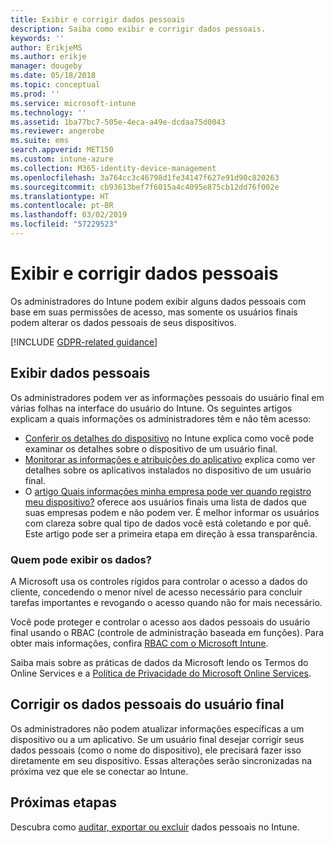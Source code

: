 ```yaml
---
title: Exibir e corrigir dados pessoais
description: Saiba como exibir e corrigir dados pessoais.
keywords: ''
author: ErikjeMS
ms.author: erikje
manager: dougeby
ms.date: 05/18/2018
ms.topic: conceptual
ms.prod: ''
ms.service: microsoft-intune
ms.technology: ''
ms.assetid: 1ba77bc7-505e-4eca-a49e-dcdaa75d0043
ms.reviewer: angerobe
ms.suite: ems
search.appverid: MET150
ms.custom: intune-azure
ms.collection: M365-identity-device-management
ms.openlocfilehash: 3a764cc3c46798d1fe34147f627e91d90c820263
ms.sourcegitcommit: cb93613bef7f6015a4c4095e875cb12dd76f002e
ms.translationtype: HT
ms.contentlocale: pt-BR
ms.lasthandoff: 03/02/2019
ms.locfileid: "57229523"
---
```

# <a name="view-and-correct-personal-data"></a>Exibir e corrigir dados pessoais

Os administradores do Intune podem exibir alguns dados pessoais com base em suas permissões de acesso, mas somente os usuários finais podem alterar os dados pessoais de seus dispositivos.

[!INCLUDE [GDPR-related guidance](./includes/gdpr-dsr-and-stp-note.md)]


## <a name="view-personal-data"></a>Exibir dados pessoais

Os administradores podem ver as informações pessoais do usuário final em várias folhas na interface do usuário do Intune. Os seguintes artigos explicam a quais informações os administradores têm e não têm acesso:
- [Conferir os detalhes do dispositivo](device-inventory.md) no Intune explica como você pode examinar os detalhes sobre o dispositivo de um usuário final.
- [Monitorar as informações e atribuições do aplicativo](apps-monitor.md) explica como ver detalhes sobre os aplicativos instalados no dispositivo de um usuário final.
- O [artigo Quais informações minha empresa pode ver quando registro meu dispositivo?](https://docs.microsoft.com/intune-user-help/what-info-can-your-company-see-when-you-enroll-your-device-in-intune) oferece aos usuários finais uma lista de dados que suas empresas podem e não podem ver. É melhor informar os usuários com clareza sobre qual tipo de dados você está coletando e por quê. Este artigo pode ser a primeira etapa em direção à essa transparência.

### <a name="who-can-view-the-data"></a>Quem pode exibir os dados?

A Microsoft usa os controles rígidos para controlar o acesso a dados do cliente, concedendo o menor nível de acesso necessário para concluir tarefas importantes e revogando o acesso quando não for mais necessário. 

Você pode proteger e controlar o acesso aos dados pessoais do usuário final usando o RBAC (controle de administração baseada em funções). Para obter mais informações, confira [RBAC com o Microsoft Intune](role-based-access-control.md).

Saiba mais sobre as práticas de dados da Microsoft lendo os Termos do Online Services e a [Política de Privacidade do Microsoft Online Services](http://go.microsoft.com/fwlink/p/?linkid=131004&clcid=0x409). 

## <a name="correct-end-user-personal-data"></a>Corrigir os dados pessoais do usuário final

Os administradores não podem atualizar informações específicas a um dispositivo ou a um aplicativo. Se um usuário final desejar corrigir seus dados pessoais (como o nome do dispositivo), ele precisará fazer isso diretamente em seu dispositivo. Essas alterações serão sincronizadas na próxima vez que ele se conectar ao Intune.


## <a name="next-steps"></a>Próximas etapas

Descubra como [auditar, exportar ou excluir](privacy-data-audit-export-delete.md) dados pessoais no Intune.
